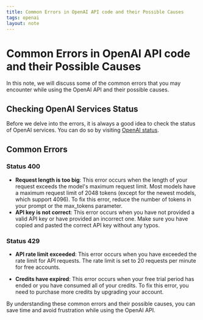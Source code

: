 ```yaml
---
title: Common Errors in OpenAI API code and their Possible Causes
tags: openai
layout: note 
---
```

# Common Errors in OpenAI API code and their Possible Causes

In this note, we will discuss some of the common errors that you may encounter while using the OpenAI API and their possible causes.

## Checking OpenAI Services Status

Before we delve into the errors, it is always a good idea to check the status of OpenAI services. You can do so by visiting [OpenAI status](https://status.openai.com/).

## Common Errors

### Status 400

* **Request length is too big**: This error occurs when the length of your request exceeds the model's maximum request limit. Most models have a maximum request limit of 2048 tokens (except for the newest models, which support 4096). To fix this error, reduce the number of tokens in your prompt or the max_tokens parameter.
* **API key is not correct**: This error occurs when you have not provided a valid API key or have provided an incorrect one. Make sure you have copied and pasted the correct API key without any typos.

### Status 429

* **API rate limit exceeded**: This error occurs when you have exceeded the rate limit for API requests. The rate limit is set to 20 requests per minute for free accounts. 

* **Credits have expired**: This error occurs when your free trial period has ended or you have consumed all of your credits. To fix this error, you need to purchase more credits by upgrading your account.

By understanding these common errors and their possible causes, you can save time and avoid frustration while using the OpenAI API.
